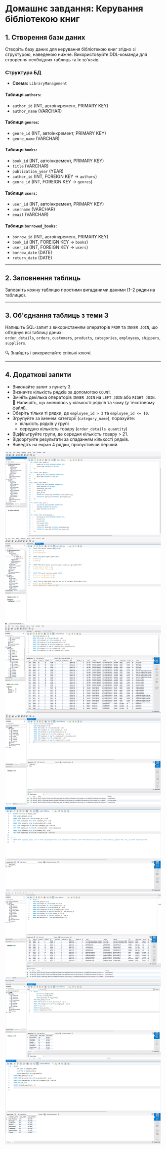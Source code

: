 # Домашнє завдання: Керування бібліотекою книг

## 1. Створення бази даних

Створіть базу даних для керування бібліотекою книг згідно зі структурою, наведеною нижче. Використовуйте DDL-команди для створення необхідних таблиць та їх зв'язків.

### Структура БД

- **Схема:** `LibraryManagement`

#### Таблиця `authors`:
- `author_id` (INT, автоінкремент, PRIMARY KEY)
- `author_name` (VARCHAR)

#### Таблиця `genres`:
- `genre_id` (INT, автоінкремент, PRIMARY KEY)
- `genre_name` (VARCHAR)

#### Таблиця `books`:
- `book_id` (INT, автоінкремент, PRIMARY KEY)
- `title` (VARCHAR)
- `publication_year` (YEAR)
- `author_id` (INT, FOREIGN KEY → `authors`)
- `genre_id` (INT, FOREIGN KEY → `genres`)

#### Таблиця `users`:
- `user_id` (INT, автоінкремент, PRIMARY KEY)
- `username` (VARCHAR)
- `email` (VARCHAR)

#### Таблиця `borrowed_books`:
- `borrow_id` (INT, автоінкремент, PRIMARY KEY)
- `book_id` (INT, FOREIGN KEY → `books`)
- `user_id` (INT, FOREIGN KEY → `users`)
- `borrow_date` (DATE)
- `return_date` (DATE)

---

## 2. Заповнення таблиць

Заповніть кожну таблицю простими вигаданими даними (1–2 рядки на таблицю).

---

## 3. Об'єднання таблиць з теми 3

Напишіть SQL-запит з використанням операторів `FROM` та `INNER JOIN`, що об’єднує всі таблиці даних:  
`order_details`, `orders`, `customers`, `products`, `categories`, `employees`, `shippers`, `suppliers`.

🔍 Знайдіть і використайте спільні ключі.

---

## 4. Додаткові запити

- Виконайте запит з пункту 3.
- Визначте кількість рядків за допомогою `COUNT`.
- Змініть декілька операторів `INNER JOIN` на `LEFT JOIN` або `RIGHT JOIN`.  
  📄 Напишіть, що змінилось у кількості рядків та чому (у текстовому файлі).
- Оберіть тільки ті рядки, де `employee_id > 3` та `employee_id <= 10`.
- Згрупуйте за іменем категорії (`category_name`), порахуйте:
  - кількість рядків у групі
  - середню кількість товару (`order_details.quantity`)
- Відфільтруйте групи, де середня кількість товару > 21.
- Відсортуйте результати за спаданням кількості рядків.
- Виведіть на екран 4 рядки, пропустивши перший.

 



![alt text](p1.png)
![alt text](p2.png)
![alt text](p3.png)
![alt text](p4(1).png)
![alt text](p4(2).png)
![alt text](p4(3).png)
![alt text](p4(4).png)
![alt text](p4(5).png)
 
 
